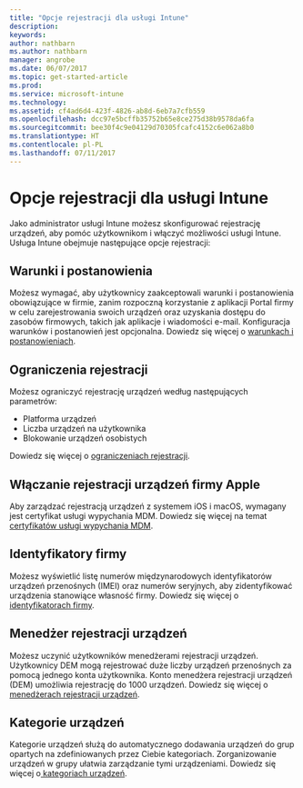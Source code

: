 ```yaml
---
title: "Opcje rejestracji dla usługi Intune"
description: 
keywords: 
author: nathbarn
ms.author: nathbarn
manager: angrobe
ms.date: 06/07/2017
ms.topic: get-started-article
ms.prod: 
ms.service: microsoft-intune
ms.technology: 
ms.assetid: cf4ad6d4-423f-4826-ab8d-6eb7a7cfb559
ms.openlocfilehash: dcc97e5bcffb35752b65e8ce275d38b9578da6fa
ms.sourcegitcommit: bee30f4c9e04129d70305fcafc4152c6e062a8b0
ms.translationtype: HT
ms.contentlocale: pl-PL
ms.lasthandoff: 07/11/2017
---
```

# <a name="enrollment-options-for-intune"></a>Opcje rejestracji dla usługi Intune

Jako administrator usługi Intune możesz skonfigurować rejestrację urządzeń, aby pomóc użytkownikom i włączyć możliwości usługi Intune.  Usługa Intune obejmuje następujące opcje rejestracji:

## <a name="terms-and-conditions"></a>Warunki i postanowienia

Możesz wymagać, aby użytkownicy zaakceptowali warunki i postanowienia obowiązujące w firmie, zanim rozpoczną korzystanie z aplikacji Portal firmy w celu zarejestrowania swoich urządzeń oraz uzyskania dostępu do zasobów firmowych, takich jak aplikacje i wiadomości e-mail. Konfiguracja warunków i postanowień jest opcjonalna. Dowiedz się więcej o [warunkach i postanowieniach](terms-and-conditions-create.md).

## <a name="enrollment-restrictions"></a>Ograniczenia rejestracji

Możesz ograniczyć rejestrację urządzeń według następujących parametrów:
- Platforma urządzeń
- Liczba urządzeń na użytkownika
- Blokowanie urządzeń osobistych

Dowiedz się więcej o [ograniczeniach rejestracji](enrollment-restrictions-set.md).

## <a name="enable-apple-device-enrollment"></a>Włączanie rejestracji urządzeń firmy Apple

Aby zarządzać rejestracją urządzeń z systemem iOS i macOS, wymagany jest certyfikat usługi wypychania MDM. Dowiedz się więcej na temat [certyfikatów usługi wypychania MDM](apple-mdm-push-certificate-get.md).

## <a name="corporate-identifiers"></a>Identyfikatory firmy

Możesz wyświetlić listę numerów międzynarodowych identyfikatorów urządzeń przenośnych (IMEI) oraz numerów seryjnych, aby zidentyfikować urządzenia stanowiące własność firmy. Dowiedz się więcej o [identyfikatorach firmy](corporate-identifiers-add.md).

## <a name="device-enrollment-manager"></a>Menedżer rejestracji urządzeń
Możesz uczynić użytkowników menedżerami rejestracji urządzeń.  Użytkownicy DEM mogą rejestrować duże liczby urządzeń przenośnych za pomocą jednego konta użytkownika. Konto menedżera rejestracji urządzeń (DEM) umożliwia rejestrację do 1000 urządzeń. Dowiedz się więcej o [menedżerach rejestracji urządzeń](device-enrollment-manager-enroll.md).

## <a name="device-categories"></a>Kategorie urządzeń

Kategorie urządzeń służą do automatycznego dodawania urządzeń do grup opartych na zdefiniowanych przez Ciebie kategoriach. Zorganizowanie urządzeń w grupy ułatwia zarządzanie tymi urządzeniami. Dowiedz się więcej o[ kategoriach urządzeń](device-group-mapping.md).
